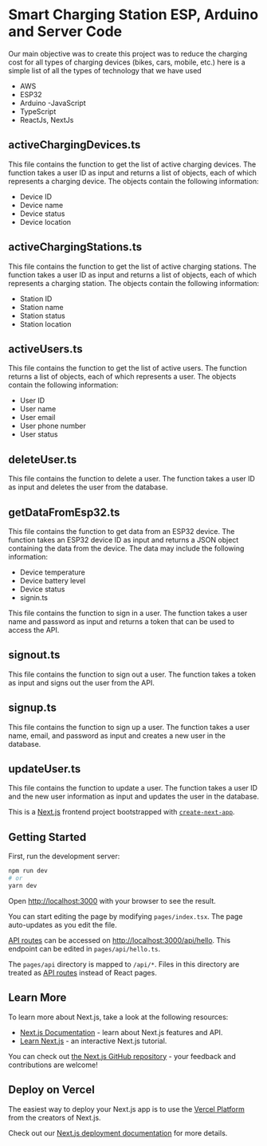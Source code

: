 # Smart Charging Station ESP, Arduino and Server Code

Our main objective was to create this project was to reduce the charging cost for all types of charging devices (bikes, cars, mobile, etc.)
here is a simple list of all the types of technology that we have used

- AWS
- ESP32
- Arduino
-JavaScript
- TypeScript
- ReactJs, NextJs

## activeChargingDevices.ts

This file contains the function to get the list of active charging devices. The function takes a user ID as input and returns a list of objects, each of which represents a charging device. The objects contain the following information:

- Device ID
- Device name
- Device status
- Device location

## activeChargingStations.ts

This file contains the function to get the list of active charging stations. The function takes a user ID as input and returns a list of objects, each of which represents a charging station. The objects contain the following information:

- Station ID
- Station name
- Station status
- Station location

## activeUsers.ts

This file contains the function to get the list of active users. The function returns a list of objects, each of which represents a user. The objects contain the following information:

- User ID
- User name
- User email
- User phone number
- User status

## deleteUser.ts

This file contains the function to delete a user. The function takes a user ID as input and deletes the user from the database.

## getDataFromEsp32.ts

This file contains the function to get data from an ESP32 device. The function takes an ESP32 device ID as input and returns a JSON object containing the data from the device. The data may include the following information:

- Device temperature
- Device battery level
- Device status
- signin.ts

This file contains the function to sign in a user. The function takes a user name and password as input and returns a token that can be used to access the API.

## signout.ts

This file contains the function to sign out a user. The function takes a token as input and signs out the user from the API.

## signup.ts

This file contains the function to sign up a user. The function takes a user name, email, and password as input and creates a new user in the database.

## updateUser.ts

This file contains the function to update a user. The function takes a user ID and the new user information as input and updates the user in the database.


This is a [Next.js](https://nextjs.org/) frontend project bootstrapped with [`create-next-app`](https://github.com/vercel/next.js/tree/canary/packages/create-next-app).

## Getting Started

First, run the development server:

```bash
npm run dev
# or
yarn dev
```

Open [http://localhost:3000](http://localhost:3000) with your browser to see the result.

You can start editing the page by modifying `pages/index.tsx`. The page auto-updates as you edit the file.

[API routes](https://nextjs.org/docs/api-routes/introduction) can be accessed on [http://localhost:3000/api/hello](http://localhost:3000/api/hello). This endpoint can be edited in `pages/api/hello.ts`.

The `pages/api` directory is mapped to `/api/*`. Files in this directory are treated as [API routes](https://nextjs.org/docs/api-routes/introduction) instead of React pages.

## Learn More

To learn more about Next.js, take a look at the following resources:

- [Next.js Documentation](https://nextjs.org/docs) - learn about Next.js features and API.
- [Learn Next.js](https://nextjs.org/learn) - an interactive Next.js tutorial.

You can check out [the Next.js GitHub repository](https://github.com/vercel/next.js/) - your feedback and contributions are welcome!

## Deploy on Vercel

The easiest way to deploy your Next.js app is to use the [Vercel Platform](https://vercel.com/new?utm_medium=default-template&filter=next.js&utm_source=create-next-app&utm_campaign=create-next-app-readme) from the creators of Next.js.

Check out our [Next.js deployment documentation](https://nextjs.org/docs/deployment) for more details.
